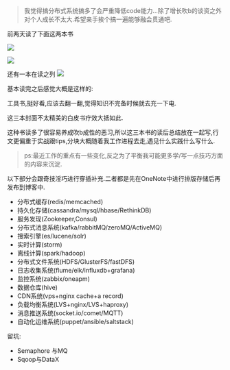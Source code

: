 
> 我觉得搞分布式系统搞多了会严重降低code能力...除了增长吹b的谈资之外对个人成长不太大.希望亲手挨个搞一遍能够融会贯通吧.  

前两天读了下面这两本书  

![](http://7xqjx7.com1.z0.glb.clouddn.com/image/wayijogtwiojtfgkszdmgzoswt.jpeg?imageView2/2/h/200) 

![](http://7xqjx7.com1.z0.glb.clouddn.com/image/qrfqwrhadfgasgtwgtwgt.jpeg?imageView2/2/h/200)

还有一本在读之列 
![](http://7xqjx7.com1.z0.glb.clouddn.com/image/qetjfgjkrtdvhxsry.jpeg?imageView2/2/h/200) 

基本读完之后感觉大概是这样的:  

工具书,挺好看,应该去翻一翻,觉得知识不完备时候就去充一下电. 

这三本封面不太精美的白皮书疗效大抵如此. 

这种书读多了很容易养成吹b成性的恶习,所以这三本书的读后总结放在一起写,行文更偏重于实战跟tips,分块大概随着我工作进程去走,遇见什么实践什么写什么.  

> ps:最近工作的重点有一些变化,反之为了平衡我可能更多学/写一点技巧方面的内容来沉淀. 

以下部分会跟奇技淫巧进行穿插补充.二者都是先在OneNote中进行排版存储后再发布到博客中.   

- 分布式缓存(redis/memcached)
- 持久化存储(cassandra/mysql/hbase/RethinkDB)
- 服务发现(Zookeeper,Consul)
- 分布式消息系统(kafka/rabbitMQ/zeroMQ/ActiveMQ)
- 搜索引擎(es/lucene/solr)
- 实时计算(storm)
- 离线计算(spark/hadoop)
- 分布式文件系统(HDFS/GlusterFS/fastDFS)
- 日志收集系统(flume/elk/influxdb+grafana)
- 监控系统(zabbix/oneapm)
- 数据仓库(hive)
- CDN系统(vps+nginx cache+a record)
- 负载均衡系统(LVS+nginx/LVS+haproxy)
- 消息推送系统(socket.io/comet/MQTT)
- 自动化运维系统(puppet/ansible/saltstack) 


留坑:  

- Semaphore 与MQ
- Sqoop与DataX
